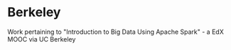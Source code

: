 # Berkeley
Work pertaining to "Introduction to Big Data Using Apache Spark" - a EdX MOOC via UC Berkeley
